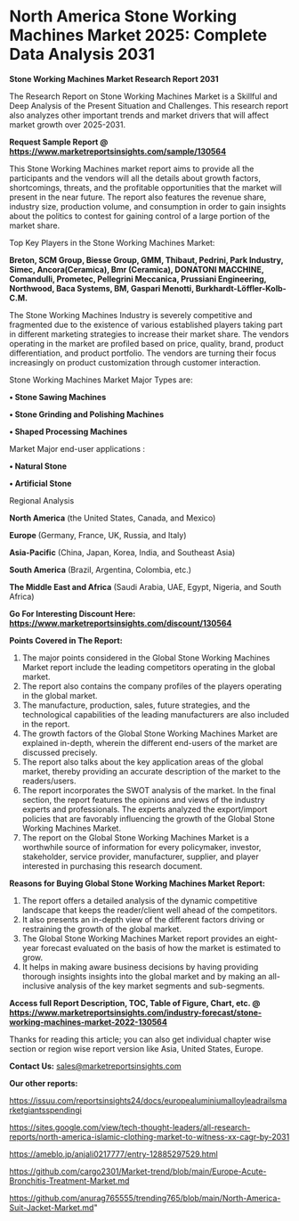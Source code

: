 # North America Stone Working Machines Market 2025: Complete Data Analysis 2031

<strong>Stone Working Machines Market Research Report 2031</strong>

The Research Report on Stone Working Machines Market is a Skillful and Deep Analysis of the Present Situation and Challenges. This research report also analyzes other important trends and market drivers that will affect market growth over 2025-2031.

<strong>Request Sample Report @ <a href=https://www.marketreportsinsights.com/sample/130564>https://www.marketreportsinsights.com/sample/130564</a></strong>

This Stone Working Machines market report aims to provide all the participants and the vendors will all the details about growth factors, shortcomings, threats, and the profitable opportunities that the market will present in the near future. The report also features the revenue share, industry size, production volume, and consumption in order to gain insights about the politics to contest for gaining control of a large portion of the market share.

Top Key Players in the Stone Working Machines Market:

<strong>Breton, SCM Group, Biesse Group, GMM, Thibaut, Pedrini, Park Industry, Simec, Ancora(Ceramica), Bmr (Ceramica), DONATONI MACCHINE, Comandulli, Prometec, Pellegrini Meccanica, Prussiani Engineering, Northwood, Baca Systems, BM, Gaspari Menotti, Burkhardt-Löffler-Kolb-C.M.</strong>

The Stone Working Machines Industry is severely competitive and fragmented due to the existence of various established players taking part in different marketing strategies to increase their market share. The vendors operating in the market are profiled based on price, quality, brand, product differentiation, and product portfolio. The vendors are turning their focus increasingly on product customization through customer interaction.

Stone Working Machines Market Major Types are:

<strong>• Stone Sawing Machines

• Stone Grinding and Polishing Machines

• Shaped Processing Machines</strong>

Market Major end-user applications :

<strong>• Natural Stone

• Artificial Stone</strong>

Regional Analysis

</u><strong><b>North America</b></strong> (the United States, Canada, and Mexico)

<strong><b>Europe </b></strong>(Germany, France, UK, Russia, and Italy)

<strong><b>Asia-Pacific</b></strong> (China, Japan, Korea, India, and Southeast Asia)

<strong><b>South America</b></strong> (Brazil, Argentina, Colombia, etc.)

<strong><b>The Middle East and Africa</b></strong> (Saudi Arabia, UAE, Egypt, Nigeria, and South Africa)

<strong>Go For Interesting Discount Here: <a href=https://www.marketreportsinsights.com/discount/130564>https://www.marketreportsinsights.com/discount/130564</a></strong>

<strong>Points Covered in The Report:</strong>
<ol>
  <li>The major points considered in the Global Stone Working Machines Market report include the leading competitors operating in the global market.</li>
  <li>The report also contains the company profiles of the players operating in the global market.</li>
  <li>The manufacture, production, sales, future strategies, and the technological capabilities of the leading manufacturers are also included in the report.</li>
  <li>The growth factors of the Global Stone Working Machines Market are explained in-depth, wherein the different end-users of the market are discussed precisely.</li>
  <li>The report also talks about the key application areas of the global market, thereby providing an accurate description of the market to the readers/users.</li>
  <li>The report incorporates the SWOT analysis of the market. In the final section, the report features the opinions and views of the industry experts and professionals. The experts analyzed the export/import policies that are favorably influencing the growth of the Global Stone Working Machines Market.</li>
  <li>The report on the Global Stone Working Machines Market is a worthwhile source of information for every policymaker, investor, stakeholder, service provider, manufacturer, supplier, and player interested in purchasing this research document.</li>
</ol>
<strong>Reasons for Buying Global Stone Working Machines Market Report:</strong>

<ol>
  <li>The report offers a detailed analysis of the dynamic competitive landscape that keeps the reader/client well ahead of the competitors.</li>
  <li>It also presents an in-depth view of the different factors driving or restraining the growth of the global market.</li>
  <li>The Global Stone Working Machines Market report provides an eight-year forecast evaluated on the basis of how the market is estimated to grow.</li>
  <li>It helps in making aware business decisions by having providing thorough insights insights into the global market and by making an all-inclusive analysis of the key market segments and sub-segments.</li>
</ol>
<strong>Access full Report Description, TOC, Table of Figure, Chart, etc. @ <a href=https://www.marketreportsinsights.com/industry-forecast/stone-working-machines-market-2022-130564>https://www.marketreportsinsights.com/industry-forecast/stone-working-machines-market-2022-130564</a></strong>


Thanks for reading this article; you can also get individual chapter wise section or region wise report version like Asia, United States, Europe.

<strong>Contact Us:</strong>
sales@marketreportsinsights.com

<strong>Our other reports:</strong>

<a href=https://issuu.com/reportsinsights24/docs/europealuminiumalloyleadrailsmarketgiantsspendingi>https://issuu.com/reportsinsights24/docs/europealuminiumalloyleadrailsmarketgiantsspendingi</a>

<a href=https://sites.google.com/view/tech-thought-leaders/all-research-reports/north-america-islamic-clothing-market-to-witness-xx-cagr-by-2031>https://sites.google.com/view/tech-thought-leaders/all-research-reports/north-america-islamic-clothing-market-to-witness-xx-cagr-by-2031</a>

<a href=https://ameblo.jp/anjali0217777/entry-12885297529.html>https://ameblo.jp/anjali0217777/entry-12885297529.html</a>

<a href=https://github.com/cargo2301/Market-trend/blob/main/Europe-Acute-Bronchitis-Treatment-Market.md>https://github.com/cargo2301/Market-trend/blob/main/Europe-Acute-Bronchitis-Treatment-Market.md</a>

<a href=https://github.com/anurag765555/trending765/blob/main/North-America-Suit-Jacket-Market.md>https://github.com/anurag765555/trending765/blob/main/North-America-Suit-Jacket-Market.md</a>"
